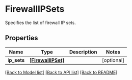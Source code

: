 # FirewallIPSets

Specifies the list of firewall IP sets.

## Properties
Name | Type | Description | Notes
------------ | ------------- | ------------- | -------------
**ip_sets** | [**[FirewallIPSet]**](FirewallIPSet.md) |  | [optional] 

[[Back to Model list]](../README.md#documentation-for-models) [[Back to API list]](../README.md#documentation-for-api-endpoints) [[Back to README]](../README.md)


